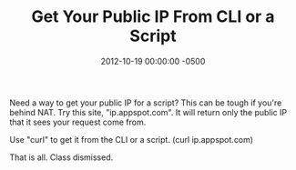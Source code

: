 ﻿---
title:  Get Your Public IP From CLI or a Script
date:   2012-10-19 00:00:00 -0500
categories: IT
---

Need a way to get your public IP for a script? This can be tough if you're behind NAT. Try this site, "ip.appspot.com". It will return only the public IP that it sees your request come from.

Use "curl" to get it from the CLI or a script. (curl ip.appspot.com)

That is all. Class dismissed.
